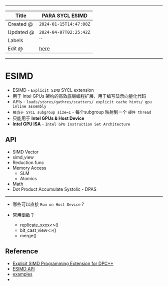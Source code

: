 -----

| Title     | PARA SYCL ESIMD                                   |
| --------- | ------------------------------------------------- |
| Created @ | `2024-01-15T14:47:08Z`                            |
| Updated @ | `2024-04-07T02:25:42Z`                            |
| Labels    | \`\`                                              |
| Edit @    | [here](https://github.com/junxnone/opt/issues/11) |

-----

# ESIMD

  - ESIMD - `Explicit SIMD` SYCL extension
  - 用于 Intel GPUs 架构的高效底层编程扩展，用于编写显示向量化代码
  - APIs - `loads/stores/gathres/scatters/ explicit cache hints/ gpu
    inline assembly`
  - `相当于 SYCL subgroup size=1` - 每个subgroup 映射到一个 `硬件 thread`
  - 只能用于 **Intel GPUs & Host Device**
  - **Intel GPU ISA** - `Intel GPU Instruction Set Architecture`

## API

  - SIMD Vector
  - simd\_view
  - Reduction func
  - Memory Access
      - SLM
      - Atomics
  - Math
  - Dot Product Accumulate Systolic - DPAS

-----

  - 哪些可以直接 `Run on Host Device` ?

  - 常用函数？
    
      - replicate\_xxxx\<\>()
      - bit\_cast\_view\<\>()
      - merge()

## Reference

  - [Explicit SIMD Programming Extension for
    DPC++](https://github.com/intel/llvm/blob/sycl/sycl/doc/extensions/supported/sycl_ext_intel_esimd/sycl_ext_intel_esimd.md)
  - [ESIMD
    API](https://intel.github.io/llvm-docs/doxygen/group__sycl__esimd.html)
  - [examples](https://github.com/intel/llvm/blob/sycl/sycl/doc/extensions/supported/sycl_ext_intel_esimd/examples/README.md)
  -
